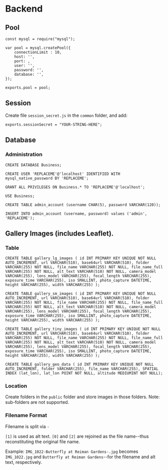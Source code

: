 # Backend
## Pool

```
const mysql = require("mysql");

var pool = mysql.createPool({
    connectionLimit : 10,
    host: '',
    port: ,
    user: '',
    password: '',
    database: '',
});

exports.pool = pool;

```

## Session

Create file `session_secret.js` in the `common` folder, and add:
```
exports.sessionSecret = "YOUR-STRING-HERE";
```

## Database
### Administration

```
CREATE DATABASE Business;
```

```
CREATE USER 'REPLACEME'@'localhost' IDENTIFIED WITH mysql_native_password BY 'REPLACEME';
```

```
GRANT ALL PRIVILEGES ON Business.* TO 'REPLACEME'@'localhost'; 
```

```
USE Business; 
```

```
CREATE TABLE admin_account (username CHAR(5), password VARCHAR(120));
```

```
INSERT INTO admin_account (username, password) values ('admin', 'REPLACEME');   
```

## Gallery Images (includes Leaflet).

### Table

```
CREATE TABLE gallery_lg_images ( id INT PRIMARY KEY UNIQUE NOT NULL AUTO_INCREMENT, url VARCHAR(510), base64url VARCHAR(510), folder VARCHAR(255) NOT NULL, file_name VARCHAR(255) NOT NULL, file_name_full VARCHAR(255) NOT NULL, alt_text VARCHAR(510) NOT NULL, camera_model VARCHAR(255), lens_model VARCHAR(255), focal_length VARCHAR(255), exposure_time VARCHAR(255), iso SMALLINT, photo_capture DATETIME, height VARCHAR(255), width VARCHAR(255) );

CREATE TABLE gallery_sm_images ( id INT PRIMARY KEY UNIQUE NOT NULL AUTO_INCREMENT, url VARCHAR(510), base64url VARCHAR(510), folder VARCHAR(255) NOT NULL, file_name VARCHAR(255) NOT NULL, file_name_full VARCHAR(255) NOT NULL, alt_text VARCHAR(510) NOT NULL, camera_model VARCHAR(255), lens_model VARCHAR(255), focal_length VARCHAR(255), exposure_time VARCHAR(255), iso SMALLINT, photo_capture DATETIME, height VARCHAR(255), width VARCHAR(255) );

CREATE TABLE gallery_tiny_images ( id INT PRIMARY KEY UNIQUE NOT NULL AUTO_INCREMENT, url VARCHAR(510), base64url VARCHAR(510), folder VARCHAR(255) NOT NULL, file_name VARCHAR(255) NOT NULL, file_name_full VARCHAR(255) NOT NULL, alt_text VARCHAR(510) NOT NULL, camera_model VARCHAR(255), lens_model VARCHAR(255), focal_length VARCHAR(255), exposure_time VARCHAR(255), iso SMALLINT, photo_capture DATETIME, height VARCHAR(255), width VARCHAR(255) );

CREATE TABLE gallery_geo_data ( id INT PRIMARY KEY UNIQUE NOT NULL AUTO_INCREMENT, folder VARCHAR(255), file_name VARCHAR(255), SPATIAL INDEX (lat_lon), lat_lon POINT NOT NULL, altitude MEDIUMINT NOT NULL);
```

### Location

Create folders in the `public` folder and store images in those folders. Note: sub-folders are not supported.

### Filename Format

Filename is split via `-` 

`[1]` is used as alt text. `[0]` and `[2]` are rejoined as the file name--thus reconstituting the original file name.

Example: `IMG_1022-Butterfly at Reiman Gardens-.jpg` becomes `IMG_1022.jpg` and `Butterfly at Reiman Gardens`--for the filename and alt text, respectively. 
